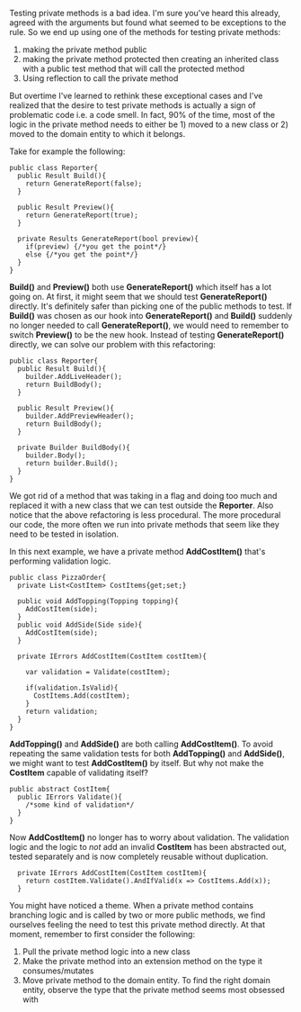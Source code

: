 Testing private methods is a bad idea. I'm sure you've heard this already, agreed with the arguments but found what seemed to be exceptions to the rule. So we end up using one of the methods for testing private methods:

 1. making the private method public
 2. making the private method protected then creating an inherited class with a public test method that will call the protected method
 3. Using reflection to call the private method   
 
But overtime I've learned to rethink these exceptional cases and I've realized that the desire to test private methods is actually a sign of problematic code i.e. a code smell. In fact, 90% of the time, most of the logic in the private method needs to either be 1) moved to a new class or 2) moved to the domain entity to which it belongs.

Take for example the following:

    public class Reporter{
      public Result Build(){
        return GenerateReport(false);    
      }

      public Result Preview(){
        return GenerateReport(true);
      }

      private Results GenerateReport(bool preview){
        if(preview) {/*you get the point*/}
        else {/*you get the point*/} 
      }
    }

**Build()** and **Preview()** both use **GenerateReport()** which itself has a lot going on. At first, it might seem that we should test **GenerateReport()** directly. It's definitely safer than picking one of the public methods to test. If **Build()** was chosen as our hook into **GenerateReport()** and **Build()** suddenly no longer needed to call **GenerateReport()**, we would need to remember to switch **Preview()** to be the new hook. Instead of testing **GenerateReport()** directly, we can solve our problem with this refactoring:

	public class Reporter{
	  public Result Build(){
	    builder.AddLiveHeader();
	    return BuildBody();
	  }
	
	  public Result Preview(){
	    builder.AddPreviewHeader();
	    return BuildBody();
	  }
	
	  private Builder BuildBody(){
	    builder.Body();
	    return builder.Build();
	  }
	}

We got rid of a method that was taking in a flag and doing too much and replaced it with a new class that we can test outside the **Reporter**. Also notice that the above refactoring is less procedural. The more procedural our code, the more often we run into private methods that seem like they need to be tested in isolation.

In this next example, we have a private method **AddCostItem()** that's performing validation logic.

	public class PizzaOrder{
	  private List<CostItem> CostItems{get;set;}
	
	  public void AddTopping(Topping topping){
	    AddCostItem(side);
	  }
	  public void AddSide(Side side){
	    AddCostItem(side);
	  }
	
	  private IErrors AddCostItem(CostItem costItem){

        var validation = Validate(costItem);

	    if(validation.IsValid){
          CostItems.Add(costItem);
        }
        return validation;
	  }
	}

**AddTopping()** and **AddSide()** are both calling **AddCostItem()**. To avoid repeating the same validation tests for both **AddTopping()** and **AddSide()**, we might want to test **AddCostItem()** by itself. But why not make the **CostItem** capable of validating itself?

    public abstract CostItem{
	  public IErrors Validate(){
	    /*some kind of validation*/
	  }
	}

 Now **AddCostItem()** no longer has to worry about validation. The validation logic and the logic to *not* add an invalid **CostItem** has been abstracted out, tested separately and is now completely reusable without duplication.

	  private IErrors AddCostItem(CostItem costItem){
	    return costItem.Validate().AndIfValid(x => CostItems.Add(x));
	  } 

You might have noticed a theme. When a private method contains branching logic and is called by two or more public methods, we find ourselves feeling the need to test this private method directly. At that moment, remember to first consider the following:

1. Pull the private method logic into a new class
2. Make the private method into an extension method on the type it consumes/mutates
3. Move private method to the domain entity. To find the right domain entity, observe the type that the private method seems most obsessed with 
